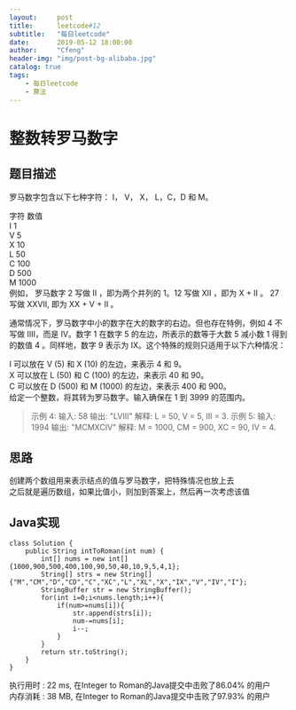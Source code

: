 ```yaml
---
layout:     post
title:      leetcode#12
subtitle:   "每日leetcode"
date:       2019-05-12 18:00:00
author:     "Cfeng"
header-img: "img/post-bg-alibaba.jpg"
catalog: true
tags:
    - 每日leetcode
    - 算法
---
```

# 整数转罗马数字
## 题目描述
罗马数字包含以下七种字符： I， V， X， L，C，D 和 M。             
                 
字符          数值             
I             1                 
V             5          
X             10              
L             50          
C             100            
D             500          
M             1000              
例如， 罗马数字 2 写做 II ，即为两个并列的 1。12 写做 XII ，即为 X + II 。 27 写做  XXVII, 即为 XX + V + II 。                
                    
通常情况下，罗马数字中小的数字在大的数字的右边。但也存在特例，例如 4 不写做 IIII，而是 IV。数字 1 在数字 5 的左边，所表示的数等于大数 5 减小数 1 得到的数值 4 。同样地，数字 9 表示为 IX。这个特殊的规则只适用于以下六种情况：          
          
I 可以放在 V (5) 和 X (10) 的左边，来表示 4 和 9。          
X 可以放在 L (50) 和 C (100) 的左边，来表示 40 和 90。          
C 可以放在 D (500) 和 M (1000) 的左边，来表示 400 和 900。       
给定一个整数，将其转为罗马数字。输入确保在 1 到 3999 的范围内。               


> 示例 4:
> 输入: 58
> 输出: "LVIII"
> 解释: L = 50, V = 5, III = 3.
> 示例 5:
> 输入: 1994
> 输出: "MCMXCIV"
> 解释: M = 1000, CM = 900, XC = 90, IV = 4. 

## 思路
创建两个数组用来表示结点的值与罗马数字，把特殊情况也放上去      
之后就是遍历数组，如果比值小，则加到答案上，然后再一次考虑该值    

## Java实现     
```   
class Solution {
    public String intToRoman(int num) {
        int[] nums = new int[]{1000,900,500,400,100,90,50,40,10,9,5,4,1};
        String[] strs = new String[]{"M","CM","D","CD","C","XC","L","XL","X","IX","V","IV","I"};
        StringBuffer str = new StringBuffer();
        for(int i=0;i<nums.length;i++){
            if(num>=nums[i]){
                str.append(strs[i]);
                num-=nums[i];
                i--;
            }
        }
        return str.toString();
    }
}
```    

执行用时 : 22 ms, 在Integer to Roman的Java提交中击败了86.04% 的用户                 
内存消耗 : 38 MB, 在Integer to Roman的Java提交中击败了97.93% 的用户
